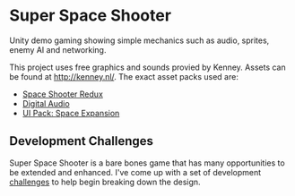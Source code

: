 # Super Space Shooter
Unity demo gaming showing simple mechanics such as audio, sprites, enemy AI and networking.

This project uses free graphics and sounds provied by Kenney. Assets can be found at http://kenney.nl/. The exact asset packs used are:
* [Space Shooter Redux](http://kenney.nl/assets/space-shooter-redux)
* [Digital Audio](http://kenney.nl/assets/digital-audio])
* [UI Pack: Space Expansion](http://kenney.nl/assets/ui-pack-space-expansion)

## Development Challenges
Super Space Shooter is a bare bones game that has many opportunities to be extended and enhanced. I've come up with a set of development [challenges](DevelopmentChallenges.md) to help begin breaking down the design.
